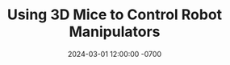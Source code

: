 ---
title: "Using 3D Mice to Control Robot Manipulators"
date: 2024-03-01 12:00:00 -0700
featured_image: /assets/images/projects/3d-mice.webp
categories: ["research", "robotics"]
description: |
  3D mice are robust, ergonomic devices for 6DOF input. They are cheap, available, and compatible. They can be difficult to learn how to use however. We describe and implement signal processing and visualization that makes them easier to use.
citation_keys: [dhat2024mice]
redirect_to: "/projects#3d-mice"
---